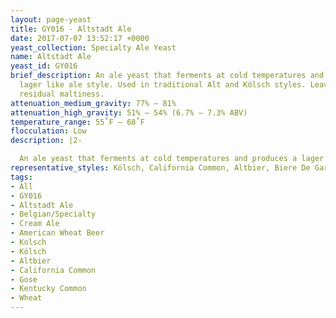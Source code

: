 ```yaml
---
layout: page-yeast
title: GY016 - Altstadt Ale
date: 2017-07-07 13:52:17 +0000
yeast_collection: Specialty Ale Yeast
name: Altstadt Ale
yeast_id: GY016
brief_description: An ale yeast that ferments at cold temperatures and produces a
  lager like ale style. Used in traditional Alt and Kölsch styles. Leaves a nice,
  residual maltiness.
attenuation_medium_gravity: 77% – 81%
attenuation_high_gravity: 51% – 54% (6.7% – 7.3% ABV)
temperature_range: 55˚F – 68˚F
flocculation: Low
description: |2-

  An ale yeast that ferments at cold temperatures and produces a lager like ale style with a hint of fruity esters.  Leaves a slight residual maltiness perfect for traditional Kölsch and Alt styles.
representative_styles: Kölsch, California Common, Altbier, Biere De Garde, Cream Ale
tags:
- All
- GY016
- Altstadt Ale
- Belgian/Specialty
- Cream Ale
- American Wheat Beer
- Kolsch
- Kölsch
- Altbier
- California Common
- Gose
- Kentucky Common
- Wheat
---
```

